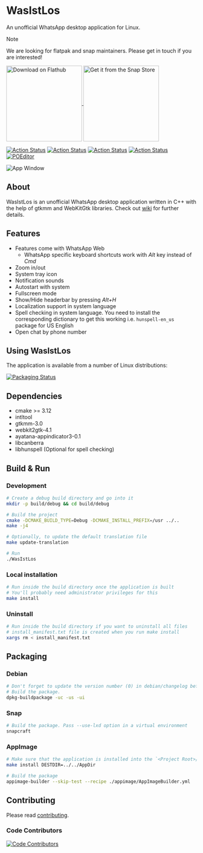 # WasIstLos

An unofficial WhatsApp desktop application for Linux.

> [!NOTE]
> We are looking for flatpak and snap maintainers. Please get in touch if you are interested!

<p align="left">
    <a href="https://flathub.org/apps/details/com.github.xeco23.WasIstLos">
        <img align="center" alt="Download on Flathub" src="https://flathub.org/assets/badges/flathub-badge-en.png" width="200">
    </a>
    <a href="https://snapcraft.io/wasistlos">
        <img align="center" alt="Get it from the Snap Store" src="https://snapcraft.io/static/images/badges/en/snap-store-black.svg" width="200">
    </a>
</p>

[![Action Status](https://github.com/xeco23/WasIstLos/workflows/Linter/badge.svg)](https://github.com/xeco23/WasIstLos/actions/workflows/linter.yml)
[![Action Status](https://github.com/xeco23/WasIstLos/workflows/Build/badge.svg)](https://github.com/xeco23/WasIstLos/actions/workflows/build.yml)
[![Action Status](https://github.com/xeco23/WasIstLos/workflows/Install/badge.svg)](https://github.com/xeco23/WasIstLos/actions/workflows/install.yml)
[![Action Status](https://github.com/xeco23/WasIstLos/workflows/Release/badge.svg)](https://github.com/xeco23/WasIstLos/actions/workflows/release.yml)
[![POEditor](https://img.shields.io/badge/Translations-POEditor-brightgreen)](https://poeditor.com/join/project/jMGkxVn3vN)

![App Window](screenshot/app.png)


## About

WasIstLos is an unofficial WhatsApp desktop application written in C++ with the help of gtkmm and WebKitGtk libraries.
Check out [wiki](https://github.com/xeco23/WasIstLos/wiki) for further details.


## Features

* Features come with WhatsApp Web
  * WhatsApp specific keyboard shortcuts work with *Alt* key instead of *Cmd*
* Zoom in/out
* System tray icon
* Notification sounds
* Autostart with system
* Fullscreen mode
* Show/Hide headerbar by pressing *Alt+H*
* Localization support in system language
* Spell checking in system language. You need to install the corresponding dictionary to get this working i.e. `hunspell-en_us` package for US English
* Open chat by phone number


## Using WasIstLos

The application is available from a number of Linux distributions:

[![Packaging Status](https://repology.org/badge/vertical-allrepos/whatsapp-for-linux.svg)](https://repology.org/project/whatsapp-for-linux/versions)


## Dependencies

* cmake >= 3.12
* intltool
* gtkmm-3.0
* webkit2gtk-4.1
* ayatana-appindicator3-0.1
* libcanberra
* libhunspell (Optional for spell checking)


## Build & Run

### Development

```bash
# Create a debug build directory and go into it
mkdir -p build/debug && cd build/debug

# Build the project
cmake -DCMAKE_BUILD_TYPE=Debug -DCMAKE_INSTALL_PREFIX=/usr ../..
make -j4

# Optionally, to update the default translation file
make update-translation

# Run
./WasIstLos
```

### Local installation

```bash
# Run inside the build directory once the application is built
# You'll probably need administrator privileges for this
make install
```

### Uninstall

```bash
# Run inside the build directory if you want to uninstall all files
# install_manifest.txt file is created when you run make install
xargs rm < install_manifest.txt
```


## Packaging

### Debian

```bash
# Don't forget to update the version number (0) in debian/changelog before this
# Build the package.
dpkg-buildpackage -uc -us -ui
```

### Snap

```bash
# Build the package. Pass --use-lxd option in a virtual environment
snapcraft
```

### AppImage

```bash
# Make sure that the application is installed into the `<Project Root>/AppDir` directory
make install DESTDIR=../../AppDir

# Build the package
appimage-builder --skip-test --recipe ./appimage/AppImageBuilder.yml
```


## Contributing

Please read [contributing](CONTRIBUTING.md).

### Code Contributors

[![Code Contributors](https://opencollective.com/WasIstLos/contributors.svg?width=880&button=false)](https://github.com/xeco23/WasIstLos/graphs/contributors)
